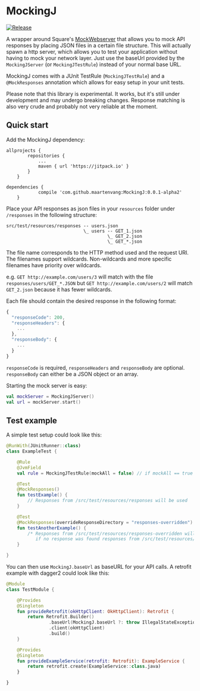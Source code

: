 # MockingJ
[![Release](https://jitpack.io/v/maartenvang/MockingJ.svg)](https://jitpack.io/#maartenvang/MockingJ)

A wrapper around Square's [MockWebserver](https://github.com/square/okhttp/tree/master/mockwebserver) that allows you to mock API responses by placing JSON files in a certain file structure. This will actually spawn a http server, which allows you to test your application without having to mock your network layer. Just use the baseUrl provided by the `MockingJServer` (or `MockingJTestRule`) instead of your normal base URL.

MockingJ comes with a JUnit TestRule (`MockingJTestRule`) and a `@MockResponses` annotation which allows for easy setup in your unit tests.

Please note that this library is experimental. It works, but it's still under development and may undergo breaking changes. Response matching is also very crude and probably not very
 reliable at the moment.

## Quick start
Add the MockingJ dependency:

```
allprojects {
        repositories {
            ...
            maven { url 'https://jitpack.io' }
        }
    }
```

```
dependencies {
            compile 'com.github.maartenvang:MockingJ:0.0.1-alpha2'
    }
```

Place your API responses as json files in your `resources` folder under `/responses` in the following structure:
```
src/test/resources/responses -- users.json
                             \_ users -- GET_1.json
                                      \_ GET_2.json
                                      \_ GET_*.json
```

The file name corresponds to the HTTP method used and the request URI. The
filenames support wildcards. Non-wildcards and more specific filenames have
priority over wildcards.

e.g. `GET http://example.com/users/3` will match with the file
`responses/users/GET_*.JSON` but `GET http://example.com/users/2` will match
`GET_2.json` because it has fewer wildcards.

Each file should contain the desired response in the following format:
```javascript
{
  "responseCode": 200,
  "responseHeaders": {
    ...
  },
  "responseBody": {
    ...
  }
}
```

`responseCode` is required, `responseHeaders` and `responseBody` are optional. `responseBody` can either be a JSON object or an array.

Starting the mock server is easy:
```kotlin
val mockServer = MockingJServer()
val url = mockServer.start()
```

## Test example
A simple test setup could look like this:

```kotlin
@RunWith(JUnitRunner::class)
class ExampleTest {

    @Rule
    @JvmField
    val rule = MockingJTestRule(mockAll = false) // if mockAll == true (default), responses will be mocked for all tests without requiring a @MockResponses annotation

    @Test
    @MockResponses()
    fun testExample() {
        // Responses from /src/test/resources/responses will be used
    }

    @Test
    @MockResponses(overrideResponseDirectory = "responses-overridden")
    fun testAnotherExample() {
        /* Responses from /src/test/resources/responses-overridden will be used,
           if no response was found responses from /src/test/resources/responses will be used as fallback */
    }

}
```

You can then use `MockingJ.baseUrl` as baseURL for your API calls. A
retrofit example with dagger2 could look like this:

```kotlin
@Module
class TestModule {

    @Provides
    @Singleton
    fun provideRetrofit(okHttpClient: OkHttpClient): Retrofit {
        return Retrofit.Builder()
                .baseUrl(MockingJ.baseUrl ?: throw IllegalStateException("No valid baseURL available in testing environment"))
                .client(okHttpClient)
                .build()
    }

    @Provides
    @Singleton
    fun provideExampleService(retrofit: Retrofit): ExampleService {
        return retrofit.create(ExampleService::class.java)
    }

}
```
